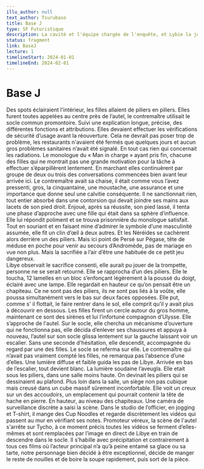 ```yaml
---
illu_author: null
text_author: Tsurubaso
title: Base J
type: SF Futuristique
description: La cavité et l'équipe chargée de l'enquête, et Lybie la journaliste
status: fragment
link: BaseJ
lecture: 1
timelineStart: 2024-01-01
timelineEnd: 2024-02-01
---
```


# Base J

Des spots éclairaient l'intérieur, les filles allaient de piliers en piliers. Elles furent toutes appelées au centre près de l’autel, le contremaître utilisait le socle commun promontoire.
Suivi une explication longue, précise, des différentes fonctions et attributions. Elles devaient effectuer les vérifications de sécurité d’usage avant la réouverture. Cela ne devrait pas poser trop de problème, les restaurants n'avaient été fermés que quelques jours et aucun gros problèmes sanitaires n’avait été signalé. En tout cas rien qui concernait les radiations.
Le monologue du « Man in charge » ayant pris fin, chacune des filles qui ne montrait pas une grande motivation pour la tâche à effectuer s’éparpillèrent lentement. En marchant elles continuèrent par groupe de deux ou trois des conversations commencées bien avant leur arrivée ici. Le contremaître avait sa chaise, il était comme vous l’avez pressenti, gros, la cinquantaine, une moustache, une assurance et une importance que donne seul une calvitie conséquente.
Il ne sanctionnait rien, tout entier absorbé dans une contorsion qui devait joindre ses mains aux lacets de son pied droit. Enjoué, après sa réussite, son pied lassé, il tenta une phase d’approche avec une fille qui était dans sa sphère d’influence. Elle lui répondit poliment et se trouva prisonnière du monologue satisfait. Tout en souriant et en faisant mine d’admirer le symbole d’une masculinité assumée, elle fit un clin d’œil à deux autres. Et les Néréides se cachèrent alors derrière un des piliers. Mais ici point de Persé sur Pégase, tête de méduse en poche pour venir au secours d’Andromède, pas de mariage en vue non plus. Mais la sacrifiée a l’air d’être une habituée de ce petit jeu dangereux.   
Libye observait le sacrifice consenti, elle aurait pu jouer de la trompette, personne ne se serait retourné. Elle se rapprocha d’un des piliers. Elle le toucha, 12 lamelles en un bloc s’enfonçant légèrement à la poussé du doigt, éclairé avec une lampe. Elle regardait en hauteur ce qu’on pensait être un chapiteau. Ce ne sont pas des piliers, ils ne sont pas liés à la voûte, elle poussa simultanément vers le bas sur deux faces opposées. Elle put, comme s' il flottait, le faire rentrer dans le sol, elle comprit qu’il y avait plus à découvrir en dessous.
Les filles firent un cercle autour du gros homme, maintenant ce sont des sirènes et lui l’infortuné compagnon d’Ulysse. Elle s’approche de l'autel. Sur le socle, elle chercha un mécanisme d’ouverture qui ne fonctionna pas, elle décida d’enlever ses chaussures et appuya à nouveau, l’autel sur son socle glissa lentement sur la gauche laissant voir un escalier. Sans une seconde d'hésitation, elle descendit, accompagnée du regard par une des filles. Le socle se referma sur elle. Le contremaître qui n’avait pas vraiment compté les filles, ne remarqua pas l’absence d’une d’elles. Une lumière diffuse et faible guida les pas de Libye. Arrivée en bas de l’escalier, tout devient blanc. La lumière soudaine l’aveugla. Elle etait sous les piliers, dans une salle moins haute. On devinait les piliers qui se dessinaient au plafond. Plus loin dans la salle, un siège non pas cubique mais creusé dans un cube massif sûrement inconfortable. Elle voit un creux sur un des accoudoirs, un emplacement qui pourrait contenir la tête de hache en pierre.
En hauteur, au niveau des chapiteaux. Une caméra de surveillance discrète a saisi la scène. Dans le studio de l’officier, en jogging et T-shirt, il mange des Cup Noodles et regarde discrètement les vidéos qui passent au mur en vérifiant ses notes. Promoteur véreux, la scène de l'autel s'arrête sur Tycho, à ce moment précis toutes les vidéos se ferment d’elles-mêmes et sont remplacées par l’image en direct de Libye en train de descendre dans le socle. Il s’habille avec précipitation et contrairement à tous ces films où l’acteur principal n’a qu’à peine entamé sa glace ou sa tarte, notre personnage bien décidé à être exceptionnel, décide de manger le reste de nouilles et de boire la soupe rapidement, puis sort de la pièce.

